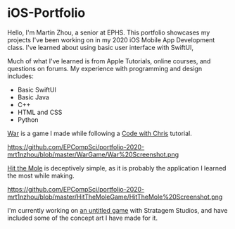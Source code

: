 # iOS-Portfolio

Hello, I'm Martin Zhou, a senior at EPHS. This portfolio showcases my projects I've been working on in my 2020 iOS Mobile App Development class. I've learned about using basic user interface with SwiftUI, 

Much of what I've learned is from Apple Tutorials, online courses, and questions on forums. My experience with programming and design includes:

* Basic SwiftUI
* Basic Java
* C++
* HTML and CSS
* Python 

[War](https://github.com/EPCompSci/portfolio-2020-mrt1nzhou/tree/master/WarGame) is a game I made while following a [Code with Chris](https://codewithchris.com/swiftui/) tutorial.

https://github.com/EPCompSci/portfolio-2020-mrt1nzhou/blob/master/WarGame/War%20Screenshot.png

[Hit the Mole](https://github.com/EPCompSci/portfolio-2020-mrt1nzhou/tree/master/HitTheMoleGame) is deceptively simple, as it is probably the application I learned the most while making.
 
https://github.com/EPCompSci/portfolio-2020-mrt1nzhou/blob/master/HitTheMoleGame/HitTheMole%20Screenshot.png
 
I'm currently working on [an untitled game](https://github.com/Stratagem-Studios/Stratagem) with Stratagem Studios, and have included some of the concept art I have made for it.



